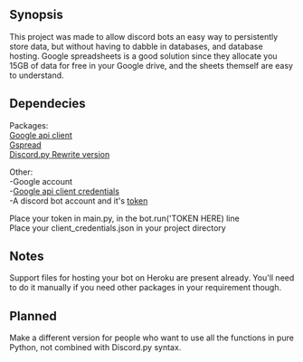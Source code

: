 ## Synopsis

This project was made to allow discord bots an easy way to persistently store data, but without having to dabble in databases, and database hosting. Google spreadsheets is a good solution since they allocate you 15GB of data for free in your Google drive, and the sheets themself are easy to understand.

## Dependecies 

Packages:  
[Google api client](https://github.com/google/google-api-python-client)  
[Gspread](https://github.com/burnash/gspread)  
[Discord.py Rewrite version](https://github.com/Rapptz/discord.py/tree/rewrite)  

Other:  
-Google account  
-[Google api client credentials](https://gspread.readthedocs.io/en/latest/oauth2.html)  
-A discord bot account and it's [token](https://discordpy.readthedocs.io/en/rewrite/discord.html)  

Place your token in main.py, in the bot.run('TOKEN HERE) line  
Place your client_credentials.json in your project directory  

## Notes

Support files for hosting your bot on Heroku are present already. You'll need to do it manually if you need other packages in your requirement though.

## Planned

Make a different version for people who want to use all the functions in pure Python, not combined with Discord.py syntax.
